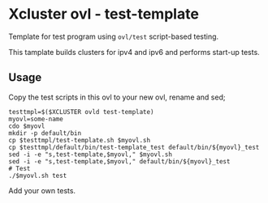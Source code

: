 # Xcluster ovl - test-template

Template for test program using `ovl/test` script-based testing.

This tamplate builds clusters for ipv4 and ipv6 and performs start-up
tests.

## Usage

Copy the test scripts in this ovl to your new ovl, rename and sed;

```
testtmpl=$($XCLUSTER ovld test-template)
myovl=some-name
cdo $myovl
mkdir -p default/bin
cp $testtmpl/test-template.sh $myovl.sh
cp $testtmpl/default/bin/test-template_test default/bin/${myovl}_test
sed -i -e "s,test-template,$myovl," $myovl.sh
sed -i -e "s,test-template,$myovl," default/bin/${myovl}_test
# Test
./$myovl.sh test
```

Add your own tests.
